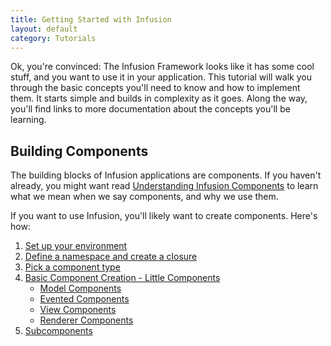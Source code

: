 ```yaml
---
title: Getting Started with Infusion
layout: default
category: Tutorials
---
```


Ok, you're convinced: The Infusion Framework looks like it has some cool stuff, and you want to use it in your application. This tutorial will walk you through the basic concepts you'll need to know and how to implement them. It starts simple and builds in complexity as it goes. Along the way, you'll find links to more documentation about the concepts you'll be learning.

## Building Components ##

The building blocks of Infusion applications are components. If you haven't already, you might want read [Understanding Infusion Components](../UnderstandingInfusionComponents.md) to learn what we mean when we say components, and why we use them.

If you want to use Infusion, you'll likely want to create components. Here's how:

1. [Set up your environment](SetUpYourEnvironment.md)
2. [Define a namespace and create a closure](DefineANamespaceAndCreateAClosure.md)
3. [Pick a component type](PickAComponentType.md)
4. [Basic Component Creation - Little Components](BasicComponentCreation-LittleComponents.md)
    * [Model Components](ModelComponents.md)
    * [Evented Components](EventedComponents.md)
    * [View Components](ViewComponents.md)
    * [Renderer Components](RendererComponents.md)
5. [Subcomponents](Subcomponents.md)
